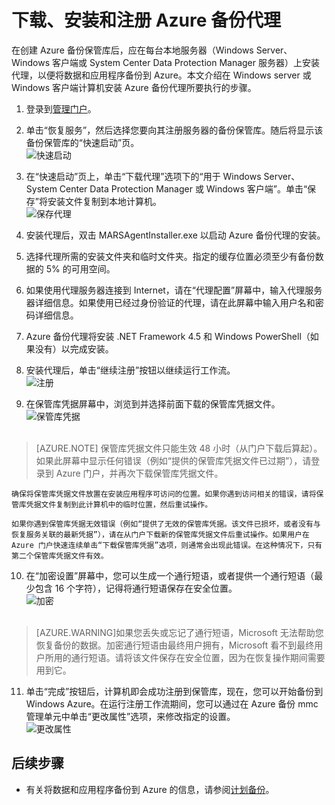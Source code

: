 <properties
   pageTitle="下载、安装和注册 Azure 备份代理"
   description="了解如何以及在何处下载 Azure 备份代理、安装步骤以及如何使用保管库凭据注册 Azure 备份代理"
   services="backup"
   documentationCenter=""
   authors="prvijay"
   manager="shreeshd"
   editor=""/>
<tags
   ms.service="backup" ms.date="04/08/2015" wacn.date="08/29/2015"/>

# 下载、安装和注册 Azure 备份代理

在创建 Azure 备份保管库后，应在每台本地服务器（Windows Server、Windows 客户端或 System Center Data Protection Manager 服务器）上安装代理，以便将数据和应用程序备份到 Azure。本文介绍在 Windows server 或 Windows 客户端计算机安装 Azure 备份代理所要执行的步骤。

1. 登录到[管理门户](https://manage.windowsazure.cn/)。

2. 单击“恢复服务”，然后选择您要向其注册服务器的备份保管库。随后将显示该备份保管库的“快速启动”页。<br/>
![快速启动][1]

3. 在“快速启动”页上，单击“下载代理”选项下的“用于 Windows Server、System Center Data Protection Manager 或 Windows 客户端”。单击“保存”将安装文件复制到本地计算机。<br/>
![保存代理][2]
4. 安装代理后，双击 MARSAgentInstaller.exe 以启动 Azure 备份代理的安装。 
5. 选择代理所需的安装文件夹和临时文件夹。指定的缓存位置必须至少有备份数据的 5% 的可用空间。

6.	如果使用代理服务器连接到 Internet，请在“代理配置”屏幕中，输入代理服务器详细信息。如果使用已经过身份验证的代理，请在此屏幕中输入用户名和密码详细信息。

7.	Azure 备份代理将安装 .NET Framework 4.5 和 Windows PowerShell（如果没有）以完成安装。

8.	安装代理后，单击“继续注册”按钮以继续运行工作流。<br/>
![注册][3]

9. 在保管库凭据屏幕中，浏览到并选择前面下载的保管库凭据文件。<br/>
![保管库凭据][4] <br/> <br/>
> [AZURE.NOTE] 保管库凭据文件只能生效 48 小时（从门户下载后算起）。如果此屏幕中显示任何错误（例如“提供的保管库凭据文件已过期”），请登录到 Azure 门户，并再次下载保管库凭据文件。

    确保将保管库凭据文件放置在安装应用程序可访问的位置。如果你遇到访问相关的错误，请将保管库凭据文件复制到此计算机中的临时位置，然后重试操作。

    如果你遇到保管库凭据无效错误（例如“提供了无效的保管库凭据。该文件已损坏，或者没有与恢复服务关联的最新凭据”），请在从门户下载新的保管库凭据文件后重试操作。如果用户在 Azure 门户快速连续单击“下载保管库凭据”选项，则通常会出现此错误。在这种情况下，只有第二个保管库凭据文件有效。

10. 在“加密设置”屏幕中，您可以生成一个通行短语，或者提供一个通行短语（最少包含 16 个字符），记得将通行短语保存在安全位置。<br/>
![加密][5] <br/> <br/>
> [AZURE.WARNING]如果您丢失或忘记了通行短语，Microsoft 无法帮助您恢复备份的数据。加密通行短语由最终用户拥有，Microsoft 看不到最终用户所用的通行短语。请将该文件保存在安全位置，因为在恢复操作期间需要用到它。

11. 单击“完成”按钮后，计算机即会成功注册到保管库，现在，您可以开始备份到 Windows Azure。在运行注册工作流期间，您可以通过在 Azure 备份 mmc 管理单元中单击“更改属性”选项，来修改指定的设置。<br/>
![更改属性][6]

## 后续步骤
- 有关将数据和应用程序备份到 Azure 的信息，请参阅[计划备份](/documentation/articles/backup-azure-backup-and-recover)。


<!--Image references-->
[1]: ./media/backup-azure-backup-download-register/quickstart.png
[2]: ./media/backup-azure-backup-download-register/agent.png
[3]: ./media/backup-azure-backup-download-register/register.png
[4]: ./media/backup-azure-backup-download-register/vc.png
[5]: ./media/backup-azure-backup-download-register/encryption.png
[6]: ./media/backup-azure-backup-download-register/change.png

<!---HONumber=67-->